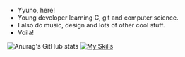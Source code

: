 - Yyuno, here!
- Young developer learning C, git and computer science.
- I also do music, design and lots of other cool stuff.
- Voilà!

![Anurag's GitHub stats](https://github-readme-stats.vercel.app/api?username=Yyunozor&show_icons=true&theme=shades-of-purple)
[![My Skills](https://skillicons.dev/icons?i=ableton,apple,figma,ai,vim,git,c,&perline=8)](https://skillicons.dev)

<!---
Yyunozorus/Yyunozorus is a ✨ special ✨ repository because its `README.md` (this file) appears on your GitHub profile.
You can click the Preview link to take a look at your changes.
--->
